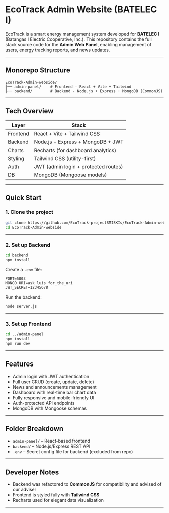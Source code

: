 #  EcoTrack Admin Website (BATELEC I)

EcoTrack is a smart energy management system developed for **BATELEC I** (Batangas I Electric Cooperative, Inc.). This repository contains the full stack source code for the **Admin Web Panel**, enabling management of users, energy tracking reports, and news updates.

---

##  Monorepo Structure

```
EcoTrack-Admin-webside/
├── admin-panel/    # Frontend - React + Vite + Tailwind
├── backend/        # Backend - Node.js + Express + MongoDB (CommonJS)
```

---

##  Tech Overview

| Layer      | Stack                                         |
|------------|-----------------------------------------------|
| Frontend   | React + Vite + Tailwind CSS                   |
| Backend    | Node.js + Express + MongoDB + JWT             |
| Charts     | Recharts (for dashboard analytics)            |
| Styling    | Tailwind CSS (utility-first)                  |
| Auth       | JWT (admin login + protected routes)          |
| DB         | MongoDB (Mongoose models)                     |

---

##  Quick Start

### 1. Clone the project

```bash
git clone https://github.com/EcoTrack-projectSMISKIs/EcoTrack-Admin-webside.git
cd EcoTrack-Admin-webside
```

---

### 2. Set up Backend

```bash
cd backend
npm install
```

Create a `.env` file:

```env
PORT=5003
MONGO_URI=ask_luis_for_the_uri
JWT_SECRET=12345678
```

Run the backend:

```bash
node server.js
```

---

### 3. Set up Frontend

```bash
cd ../admin-panel
npm install
npm run dev
```

---

##  Features

-  Admin login with JWT authentication
-  Full user CRUD (create, update, delete)
-  News and announcements management
-  Dashboard with real-time bar chart data
-  Fully responsive and mobile-friendly UI
-  Auth-protected API endpoints
-  MongoDB with Mongoose schemas

---

##  Folder Breakdown

- `admin-panel/` – React-based frontend
- `backend/` – Node.js/Express REST API
- `.env` – Secret config file for backend (excluded from repo)

---

##  Developer Notes

- Backend was refactored to **CommonJS** for compatibility and advised of our adviser
- Frontend is styled fully with **Tailwind CSS**
- Recharts used for elegant data visualization

---
